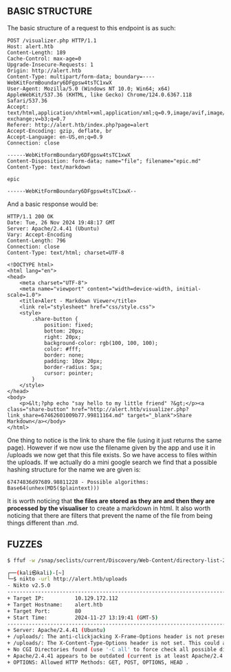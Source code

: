 ## BASIC STRUCTURE

The basic structure of a request to this endpoint is as such:

```http
POST /visualizer.php HTTP/1.1
Host: alert.htb
Content-Length: 189
Cache-Control: max-age=0
Upgrade-Insecure-Requests: 1
Origin: http://alert.htb
Content-Type: multipart/form-data; boundary=----WebKitFormBoundary6DFgpsw4tsTC1xwX
User-Agent: Mozilla/5.0 (Windows NT 10.0; Win64; x64) AppleWebKit/537.36 (KHTML, like Gecko) Chrome/124.0.6367.118 Safari/537.36
Accept: text/html,application/xhtml+xml,application/xml;q=0.9,image/avif,image/webp,image/apng,*/*;q=0.8,application/signed-exchange;v=b3;q=0.7
Referer: http://alert.htb/index.php?page=alert
Accept-Encoding: gzip, deflate, br
Accept-Language: en-US,en;q=0.9
Connection: close

------WebKitFormBoundary6DFgpsw4tsTC1xwX
Content-Disposition: form-data; name="file"; filename="epic.md"
Content-Type: text/markdown

epic

------WebKitFormBoundary6DFgpsw4tsTC1xwX--
```

And a basic response would be:

```http
HTTP/1.1 200 OK
Date: Tue, 26 Nov 2024 19:48:17 GMT
Server: Apache/2.4.41 (Ubuntu)
Vary: Accept-Encoding
Content-Length: 796
Connection: close
Content-Type: text/html; charset=UTF-8

<!DOCTYPE html>
<html lang="en">
<head>
    <meta charset="UTF-8">
    <meta name="viewport" content="width=device-width, initial-scale=1.0">
    <title>Alert - Markdown Viewer</title>
    <link rel="stylesheet" href="css/style.css">
    <style>
        .share-button {
            position: fixed;
            bottom: 20px;
            right: 20px;
            background-color: rgb(100, 100, 100);
            color: #fff;
            border: none;
            padding: 10px 20px;
            border-radius: 5px;
            cursor: pointer;
        }
    </style>
</head>
<body>
    <p>&lt;?php echo "say hello to my little friend" ?&gt;</p><a class="share-button" href="http://alert.htb/visualizer.php?link_share=67462601009b77.99811164.md" target="_blank">Share Markdown</a></body>
</html>
```

One thing to notice is the link to share the file (using it just returns the same page). However if we now use the filename given by the app and use it in /uploads we now get that this file exists. So we have access to files within the uploads. If we actually do a mini google search we find that a possible hashing structure for the name we are given is:

`67474836d97689.98811228 - Possible algorithms: Base64(unhex(MD5($plaintext)))`

It is worth noticing that **the files are stored as they are and then they are processed by the visualiser** to create a markdown in html. It also worth noticing that there are filters that prevent the name of the file from being things different than .md.

## FUZZES

```bash
$ ffuf -w /snap/seclists/current/Discovery/Web-Content/directory-list-2.3-big.txt -u http://alert.htb/uploads/FUZZ
```

```bash
┌──(kali㉿kali)-[~]
└─$ nikto -url http://alert.htb/uploads
- Nikto v2.5.0
---------------------------------------------------------------------------
+ Target IP:          10.129.172.112
+ Target Hostname:    alert.htb
+ Target Port:        80
+ Start Time:         2024-11-27 13:19:41 (GMT-5)
---------------------------------------------------------------------------
+ Server: Apache/2.4.41 (Ubuntu)
+ /uploads/: The anti-clickjacking X-Frame-Options header is not present. See: https://developer.mozilla.org/en-US/docs/Web/HTTP/Headers/X-Frame-Options
+ /uploads/: The X-Content-Type-Options header is not set. This could allow the user agent to render the content of the site in a different fashion to the MIME type. See: https://www.netsparker.com/web-vulnerability-scanner/vulnerabilities/missing-content-type-header/
+ No CGI Directories found (use '-C all' to force check all possible dirs)
+ Apache/2.4.41 appears to be outdated (current is at least Apache/2.4.54). Apache 2.2.34 is the EOL for the 2.x branch.
+ OPTIONS: Allowed HTTP Methods: GET, POST, OPTIONS, HEAD .
```